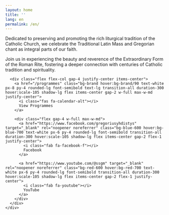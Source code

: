 ```yaml
---
layout: home
title: ''
lang: en
permalink: /en/
---
```


<main class="bg-home-main bg-cover bg-center bg-no-repeat bg-fixed min-h-screen flex items-center justify-center">
  <div class="container mx-auto px-6 sm:px-12 text-center text-white relative z-10">
    <div class="max-w-4xl mx-auto">
      <div class="bg-black bg-opacity-30 backdrop-blur-sm rounded-lg p-8 mb-8">
        <p class="text-lg md:text-xl leading-relaxed mb-6">
          Dedicated to preserving and promoting the rich liturgical tradition of the Catholic Church, 
          we celebrate the Traditional Latin Mass and Gregorian chant as integral parts of our faith.
        </p>
        <p class="text-base md:text-lg leading-relaxed">
          Join us in experiencing the beauty and reverence of the Extraordinary Form of the Roman Rite, 
          fostering a deeper connection with centuries of Catholic tradition and spirituality.
        </p>
      </div>
      
      <div class="flex flex-col gap-4 justify-center items-center">
        <a href="/programmes" class="bg-brand hover:bg-brand/90 text-white px-8 py-4 rounded-lg font-semibold text-lg transition-all duration-300 hover:scale-105 shadow-lg flex items-center gap-2 w-full max-w-md justify-center">
          <i class="fas fa-calendar-alt"></i>
          View Programmes
        </a>
        
        <div class="flex gap-4 w-full max-w-md">
          <a href="https://www.facebook.com/gregoriusyhdistys" target="_blank" rel="noopener noreferrer" class="bg-blue-600 hover:bg-blue-700 text-white px-6 py-4 rounded-lg font-semibold transition-all duration-300 hover:scale-105 shadow-lg flex items-center gap-2 flex-1 justify-center">
            <i class="fab fa-facebook-f"></i>
            Facebook
          </a>
          
          <a href="https://www.youtube.com/@ssgm" target="_blank" rel="noopener noreferrer" class="bg-red-600 hover:bg-red-700 text-white px-6 py-4 rounded-lg font-semibold transition-all duration-300 hover:scale-105 shadow-lg flex items-center gap-2 flex-1 justify-center">
            <i class="fab fa-youtube"></i>
            YouTube
          </a>
        </div>
      </div>
    </div>
  </div>
</main>
